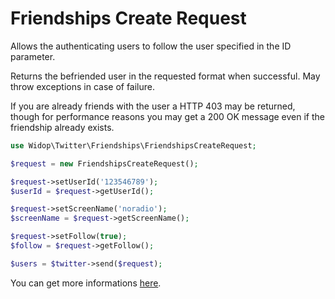 # Friendships Create Request

Allows the authenticating users to follow the user specified in the ID parameter.

Returns the befriended user in the requested format when successful.
May throw exceptions in case of failure.

If you are already friends with the user a HTTP 403 may be returned, though for performance reasons you may get a
200 OK message even if the friendship already exists.

``` php
use Widop\Twitter\Friendships\FriendshipsCreateRequest;

$request = new FriendshipsCreateRequest();

$request->setUserId('123546789');
$userId = $request->getUserId();

$request->setScreenName('noradio');
$screenName = $request->getScreenName();

$request->setFollow(true);
$follow = $request->getFollow();

$users = $twitter->send($request);
```

You can get more informations [here](https://dev.twitter.com/docs/api/1.1/post/friendships/create).

